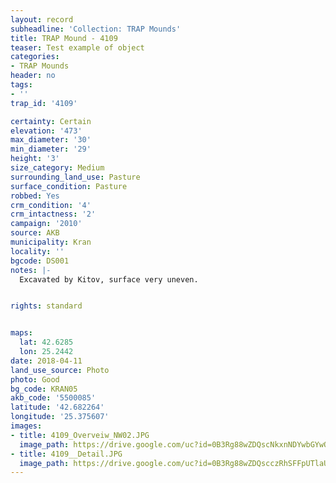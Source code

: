 ```yaml
---
layout: record
subheadline: 'Collection: TRAP Mounds'
title: TRAP Mound - 4109
teaser: Test example of object
categories:
- TRAP Mounds
header: no
tags:
- ''
trap_id: '4109'

certainty: Certain
elevation: '473'
max_diameter: '30'
min_diameter: '29'
height: '3'
size_category: Medium
surrounding_land_use: Pasture
surface_condition: Pasture
robbed: Yes
crm_condition: '4'
crm_intactness: '2'
campaign: '2010'
source: AKB
municipality: Kran
locality: ''
bgcode: DS001
notes: |-
  Excavated by Kitov, surface very uneven.


rights: standard


maps:
  lat: 42.6285
  lon: 25.2442
date: 2018-04-11
land_use_source: Photo
photo: Good
bg_code: KRAN05
akb_code: '5500085'
latitude: '42.682264'
longitude: '25.375607'
images:
- title: 4109_Overveiw_NW02.JPG
  image_path: https://drive.google.com/uc?id=0B3Rg88wZDQscNkxnNDYwbGYwOUk
- title: 4109__Detail.JPG
  image_path: https://drive.google.com/uc?id=0B3Rg88wZDQscczRhSFFpUTlaUEE
---
```

